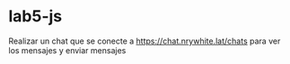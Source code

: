 # lab5-js
Realizar un chat que se conecte a https://chat.nrywhite.lat/chats para ver los mensajes y enviar mensajes
